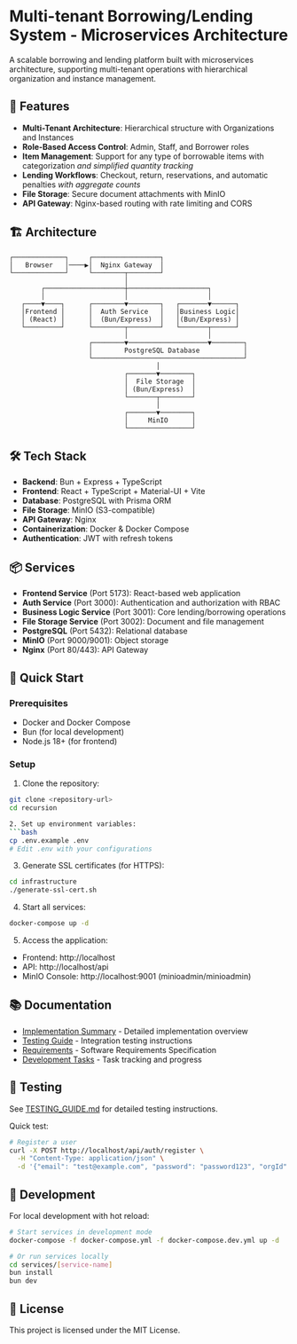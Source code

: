 # Multi-tenant Borrowing/Lending System - Microservices Architecture

A scalable borrowing and lending platform built with microservices architecture, supporting multi-tenant operations with hierarchical organization and instance management.

## 🚀 Features

- **Multi-Tenant Architecture**: Hierarchical structure with Organizations and Instances
- **Role-Based Access Control**: Admin, Staff, and Borrower roles
- **Item Management**: Support for any type of borrowable items with categorization *and simplified quantity tracking*
- **Lending Workflows**: Checkout, return, reservations, and automatic penalties *with aggregate counts*
- **File Storage**: Secure document attachments with MinIO
- **API Gateway**: Nginx-based routing with rate limiting and CORS

## 🏗️ Architecture

```
┌─────────────┐     ┌─────────────────┐
│   Browser   │────▶│  Nginx Gateway  │
└─────────────┘     └────────┬────────┘
                             │
        ┌────────────────────┼────────────────────┐
        │                    │                    │
   ┌────▼────┐      ┌────────▼────────┐   ┌───────▼──────┐
   │Frontend │      │  Auth Service   │   │Business Logic│
   │ (React) │      │  (Bun/Express)  │   │(Bun/Express) │
   └─────────┘      └────────┬────────┘   └───────┬──────┘
                             │                    │
                    ┌────────▼────────────────────▼────────┐
                    │        PostgreSQL Database           │
                    └──────────────────────────────────────┘
                                     │
                             ┌───────▼────────┐
                             │  File Storage  │
                             │ (Bun/Express)  │
                             └───────┬────────┘
                                     │
                             ┌───────▼────────┐
                             │     MinIO      │
                             └────────────────┘
```


## 🛠️ Tech Stack

- **Backend**: Bun + Express + TypeScript
- **Frontend**: React + TypeScript + Material-UI + Vite
- **Database**: PostgreSQL with Prisma ORM
- **File Storage**: MinIO (S3-compatible)
- **API Gateway**: Nginx
- **Containerization**: Docker & Docker Compose
- **Authentication**: JWT with refresh tokens

## 📦 Services

- **Frontend Service** (Port 5173): React-based web application
- **Auth Service** (Port 3000): Authentication and authorization with RBAC
- **Business Logic Service** (Port 3001): Core lending/borrowing operations
- **File Storage Service** (Port 3002): Document and file management
- **PostgreSQL** (Port 5432): Relational database
- **MinIO** (Port 9000/9001): Object storage
- **Nginx** (Port 80/443): API Gateway

## 🚀 Quick Start

### Prerequisites
- Docker and Docker Compose
- Bun (for local development)
- Node.js 18+ (for frontend)

### Setup

1. Clone the repository:
```bash
git clone <repository-url>
cd recursion

2. Set up environment variables:
```bash
cp .env.example .env
# Edit .env with your configurations
```

3. Generate SSL certificates (for HTTPS):
```bash
cd infrastructure
./generate-ssl-cert.sh
```

4. Start all services:
```bash
docker-compose up -d
```

5. Access the application:
- Frontend: http://localhost
- API: http://localhost/api
- MinIO Console: http://localhost:9001 (minioadmin/minioadmin)

## 📚 Documentation

- [Implementation Summary](IMPLEMENTATION_SUMMARY.md) - Detailed implementation overview
- [Testing Guide](infrastructure/TESTING_GUIDE.md) - Integration testing instructions
- [Requirements](SRS.md) - Software Requirements Specification
- [Development Tasks](TODO.md) - Task tracking and progress

## 🧪 Testing

See [TESTING_GUIDE.md](infrastructure/TESTING_GUIDE.md) for detailed testing instructions.

Quick test:
```bash
# Register a user
curl -X POST http://localhost/api/auth/register \
  -H "Content-Type: application/json" \
  -d '{"email": "test@example.com", "password": "password123", "orgId": 1}'
```

## 🔧 Development

For local development with hot reload:
```bash
# Start services in development mode
docker-compose -f docker-compose.yml -f docker-compose.dev.yml up -d

# Or run services locally
cd services/[service-name]
bun install
bun dev
```

## 📝 License

This project is licensed under the MIT License.
